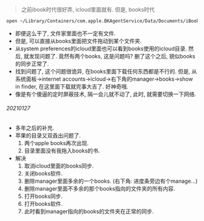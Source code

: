 > 之前ibook时代很好弄, icloud里面就有. 但是, books时代

```sh
open ~/Library/Containers/com.apple.BKAgentService/Data/Documents/iBooks
```

- 即便这么干了, 文件家里面也不一定有文件. 
- 但是, 可以直接从books里面把文件拖动到某个文件夹.
- 从system preferences的icloud里面也可以看到books使用的icloud目录. 然后, 就发现问题了. 竟然有两个books, 这是问题吗? 删了这个之后, 貌似books的同步正常了.
- 找到问题了, 这个问题很诡异, 在books里面下载任何东西都是不行的. 但是, 从系统面板->internet accounts->icloud->右下角的manager->books->show in finder, 在这里面下载就完事大吉了. 好神奇哦.
- 像是有个傻逼的定时屏蔽技术, 隔一会儿就不动了, 此时, 就需要切换一下网络.

###### 20210127

- 多年之后的补充.
- 苹果的目录又双叒出问题了. 
  1. 两个apple books再次出现.
  2. 目录里面没有我拖入books的书.
- 解决
  1. 取消icloud里面的books同步.
  2. 关闭books软件.
  3. 删除manager里面多余的一个books. (右下角: 进度条旁边有个manage...)
  4. 删除manager里面不多余的那个books指向的文件夹的所有内容.
  5. 打开books同步.
  6. 打开books软件.
  7. 此时看到manager指向的books的文件夹在正常的同步.